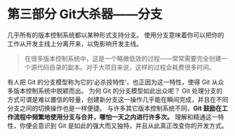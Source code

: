 # 第三部分 Git大杀器——分支

几乎所有的版本控制系统都以某种形式支持分支。 使用分支意味着你可以把你的工作从开发主线上分离开来，以免影响开发主线。
>在很多版本控制系统中，这是一个略微低效的过程——常常需要完全创建一个源代码目录的副本。对于大项目来说，这样的过程会耗费很多时间。

有人把 Git 的分支模型称为它的‘必杀技特性’，也正因为这一特性，使得 Git 从众多版本控制系统中脱颖而出。
 为何 Git 的分支模型如此出众呢？
 Git 处理分支的方式可谓是难以置信的轻量，创建新分支这一操作几乎能在瞬间完成，并且在不同分支之间的切换操作也是一样便捷。 与许多其它版本控制系统不同，**Git 鼓励在工作流程中频繁地使用分支与合并，哪怕一天之内进行许多次。** 理解和精通这一特性，你便会意识到 Git 是如此的强大而又独特，并且从此真正改变你的开发方式。
